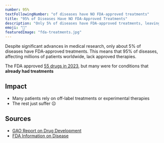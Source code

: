 ```yaml
---
number: 95%
textFollowingNumber: "of diseases have NO FDA-approved treatments"
title: "95% of Diseases Have NO FDA-Approved Treatments"
description: "Only 5% of diseases have FDA-approved treatments, leaving millions without effective therapies"
emoji: "💊"
featuredImage: "fda-treatments.jpg"
---
```


Despite significant advances in medical research, only about 5% of diseases have FDA-approved treatments. This means that 95% of diseases, affecting millions of patients worldwide, lack approved therapies.

The FDA approved [55 drugs in 2023](https://www.fda.gov/drugs/novel-drug-approvals-fda/novel-drug-approvals-2023), but many were for conditions that **already had treatments**


## Impact

- Many patients rely on off-label treatments or experimental therapies
- The rest just suffer ☹️

## Sources
- [GAO Report on Drug Development](https://www.gao.gov/products/gao-25-106774)
- [FDA Information on Disease](https://www.fda.gov/patients/rare-diseases-fda)

